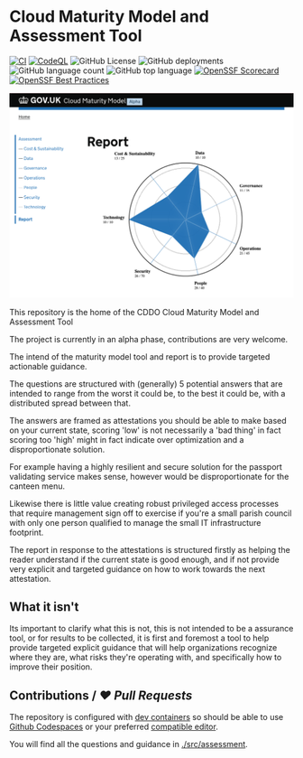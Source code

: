# Cloud Maturity Model and Assessment Tool

[![CI](https://github.com/co-cddo/cloudmaturity/actions/workflows/ci.yaml/badge.svg)](https://github.com/co-cddo/cloudmaturity/actions/workflows/ci.yaml) [![CodeQL](https://github.com/co-cddo/cloudmaturity/actions/workflows/github-code-scanning/codeql/badge.svg)](https://github.com/co-cddo/cloudmaturity/actions/workflows/github-code-scanning/codeql) ![GitHub License](https://img.shields.io/github/license/co-cddo/cloudmaturity) ![GitHub deployments](https://img.shields.io/github/deployments/co-cddo/cloudmaturity/github-pages) ![GitHub language count](https://img.shields.io/github/languages/count/co-cddo/cloudmaturity) ![GitHub top language](https://img.shields.io/github/languages/top/co-cddo/cloudmaturity) [![OpenSSF Scorecard](https://api.scorecard.dev/projects/github.com/co-cddo/cloudmaturity/badge)](https://scorecard.dev/viewer/?uri=github.com/co-cddo/cloudmaturity) [![OpenSSF Best Practices](https://www.bestpractices.dev/projects/8980/badge)](https://www.bestpractices.dev/projects/8980)

![Screenshot from report page](images/report-screengrab.png)

This repository is the home of the CDDO Cloud Maturity Model and Assessment Tool

The project is currently in an alpha phase, contributions are very welcome.

The intend of the maturity model tool and report is to provide targeted actionable guidance.

The questions are structured with (generally) 5 potential answers that are intended to range from the worst it could be, to the best it could be, with a distributed spread between that.

The answers are framed as attestations you should be able to make based on your current state, scoring 'low' is not necessarily a 'bad thing' in fact scoring too 'high' might in fact indicate over optimization and a disproportionate solution.

For example having a highly resilient and secure solution for the passport validating service makes sense, however would be disproportionate for the canteen menu.

Likewise there is little value creating robust privileged access processes that require management sign off to exercise if you're a small parish council with only one person qualified to manage the small IT infrastructure footprint.

The report in response to the attestations is structured firstly as helping the reader understand if the current state is good enough, and if not provide very explicit and targeted guidance on how to work towards the next attestation.

## What it isn't

Its important to clarify what this is not, this is not intended to be a assurance tool, or for results to be collected, it is first and foremost a tool to help provide targeted explicit guidance that will help organizations recognize where they are, what risks they're operating with, and specifically how to improve their position.

## Contributions / _❤️ Pull Requests_

The repository is configured with [dev containers](https://containers.dev/) so should be able to use [Github Codespaces](https://github.com/features/codespaces) or your preferred [compatible editor](https://containers.dev/supporting#editors).

You will find all the questions and guidance in [./src/assessment](./src/assessment/).
